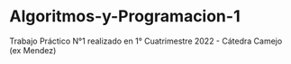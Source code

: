 # Algoritmos-y-Programacion-1
Trabajo Práctico N°1 realizado en 1° Cuatrimestre 2022 - 
Cátedra Camejo (ex Mendez)
